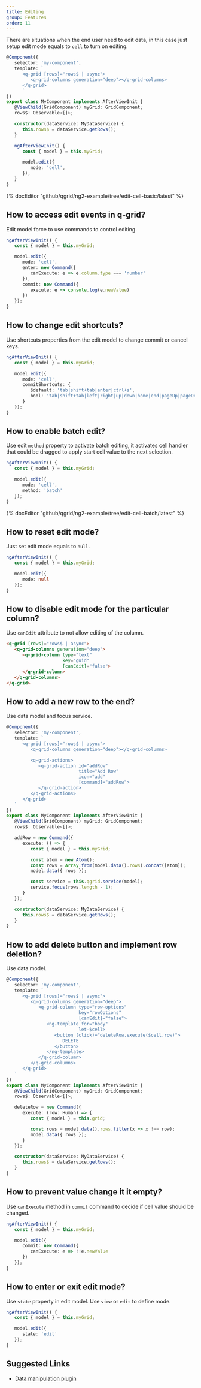 ```yaml
---
title: Editing
group: Features
order: 11
---
```


There are situations when the end user need to edit data, in this case just setup edit mode equals to `cell` to turn on editing.

```typescript
@Component({
   selector: 'my-component',
   template: `
      <q-grid [rows]="rows$ | async">
         <q-grid-columns generation="deep"></q-grid-columns>
      </q-grid>
      `
})
export class MyComponent implements AfterViewInit {
   @ViewChild(GridComponent) myGrid: GridComponent;   
   rows$: Observable<[]>;

   constructor(dataService: MyDataService) {
      this.rows$ = dataService.getRows();
   }

   ngAfterViewInit() {
      const { model } = this.myGrid;

      model.edit({
         mode: 'cell',
      });
   }
}
```

{% docEditor "github/qgrid/ng2-example/tree/edit-cell-basic/latest" %}

## How to access edit events in q-grid?

Edit model force to use commands to control editing.

```typescript
ngAfterViewInit() {
   const { model } = this.myGrid;

   model.edit({
      mode: 'cell',
      enter: new Command({
         canExecute: e => e.column.type === 'number'
      }),
      commit: new Command({
         execute: e => console.log(e.newValue)
      })
   });
}
```

## How to change edit shortcuts?

Use shortcuts properties from the edit model to change commit or cancel keys.

```typescript
ngAfterViewInit() {
   const { model } = this.myGrid;

   model.edit({
      mode: 'cell',
      commitShortcuts: {
         $default: 'tab|shift+tab|enter|ctrl+s',
         bool: 'tab|shift+tab|left|right|up|down|home|end|pageUp|pageDown'
      }
   });
}
```

## How to enable batch edit?

Use edit `method` property to activate batch editing, it activates cell handler that could be dragged to apply start cell value to the next selection.

```typescript
ngAfterViewInit() {
   const { model } = this.myGrid;

   model.edit({
      mode: 'cell',
      method: 'batch'
   });
}
```

{% docEditor "github/qgrid/ng2-example/tree/edit-cell-batch/latest" %}

## How to reset edit mode?

Just set edit mode equals to `null`.

```typescript
ngAfterViewInit() {
   const { model } = this.myGrid;

   model.edit({
      mode: null
   });
}
```

## How to disable edit mode for the particular column?

Use `canEdit` attribute to not allow editing of the column.

```html
<q-grid [rows]="rows$ | async">
   <q-grid-columns generation="deep">
      <q-grid-column type="text" 
                     key="guid" 
                     [canEdit]="false">
      </q-grid-column>
   </q-grid-columns>
</q-grid>
```

## How to add a new row to the end?

Use data model and focus service.

```typescript
@Component({
   selector: 'my-component',
   template: `
      <q-grid [rows]="rows$ | async">
         <q-grid-columns generation="deep"></q-grid-columns>         

         <q-grid-actions>
            <q-grid-action id="addRow"
                           title="Add Row"
                           icon="add"
                           [command]="addRow">
            </q-grid-action>
         </q-grid-actions>
      </q-grid>
   `
})
export class MyComponent implements AfterViewInit {
   @ViewChild(GridComponent) myGrid: GridComponent;   
   rows$: Observable<[]>;

   addRow = new Command({
      execute: () => {
         const { model } = this.myGrid;

         const atom = new Atom();
         const rows = Array.from(model.data().rows).concat([atom]);
         model.data({ rows });

         const service = this.qgrid.service(model);
         service.focus(rows.length - 1);
      }
   });

   constructor(dataService: MyDataService) {
      this.rows$ = dataService.getRows();
   }
}
```

## How to add delete button and implement row deletion?

Use data model.

```typescript
@Component({
   selector: 'my-component',
   template: `
      <q-grid [rows]="rows$ | async">
         <q-grid-columns generation="deep">
            <q-grid-column type="row-options"
                           key="rowOptions"					         
                           [canEdit]="false">
               <ng-template for="body"
                           let-$cell>
                  <button (click)="deleteRow.execute($cell.row)">
                     DELETE
                  </button>
               </ng-template>
            </q-grid-column>
         </q-grid-columns>         
      </q-grid>
   `
})
export class MyComponent implements AfterViewInit {
   @ViewChild(GridComponent) myGrid: GridComponent;   
   rows$: Observable<[]>;

   deleteRow = new Command({
      execute: (row: Human) => {
         const { model } = this.grid;

         const rows = model.data().rows.filter(x => x !== row);
         model.data({ rows });
      }
   });

   constructor(dataService: MyDataService) {
      this.rows$ = dataService.getRows();
   }
}
```

## How to prevent value change it it empty?

Use `canExecute` method in `commit` command to decide if cell value should be changed.

```typescript
ngAfterViewInit() {
   const { model } = this.myGrid;

   model.edit({
      commit: new Command({
         canExecute: e => !!e.newValue
      })
   });
}
```

## How to enter or exit edit mode?

Use `state` property in edit model. Use `view` or `edit` to define mode. 

```typescript
ngAfterViewInit() {
   const { model } = this.myGrid;

   model.edit({
      state: 'edit'
   });
}
```

## Suggested Links

* [Data manipulation plugin](/plugin/data-manipulation.md)